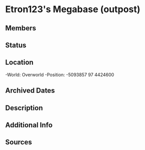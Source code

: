 # Etron123's Megabase (outpost)

## Members

## Status

## Location
-World: Overworld
-Position: -5093857 97 4424600

## Archived Dates

## Description

## Additional Info

## Sources

